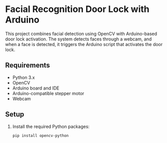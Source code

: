 # Facial Recognition Door Lock with Arduino

This project combines facial detection using OpenCV with Arduino-based door lock activation. The system detects faces through a webcam, and when a face is detected, it triggers the Arduino script that activates the door lock.

## Requirements

- Python 3.x
- OpenCV
- Arduino board and IDE
- Arduino-compatible stepper motor
- Webcam

## Setup

1. Install the required Python packages:

   ```bash
   pip install opencv-python
